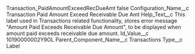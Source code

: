 <?xml version="1.0" encoding="UTF-8"?>
<CustomMetadata xmlns="http://soap.sforce.com/2006/04/metadata" xmlns:xsi="http://www.w3.org/2001/XMLSchema-instance" xmlns:xsd="http://www.w3.org/2001/XMLSchema">
    <label>Transaction_PaidAmountExceedRecDueAmt</label>
    <protected>false</protected>
    <values>
        <field>Configuration_Name__c</field>
        <value xsi:type="xsd:string">Transaction Paid Amount Exceed Receivable Due Amt</value>
    </values>
    <values>
        <field>Help_Text__c</field>
        <value xsi:type="xsd:string">This label used in Transactions related functionality, stores error message &quot;Amount Paid Exceeds Receivable Due Amount&quot;, to be displayed when amount paid exceeds receivable due amount.</value>
    </values>
    <values>
        <field>Id_Value__c</field>
        <value xsi:type="xsd:string">10190000002Y9OL</value>
    </values>
    <values>
        <field>Parent_Component_Name__c</field>
        <value xsi:type="xsd:string">Transactions</value>
    </values>
    <values>
        <field>Type__c</field>
        <value xsi:type="xsd:string">Label</value>
    </values>
</CustomMetadata>
